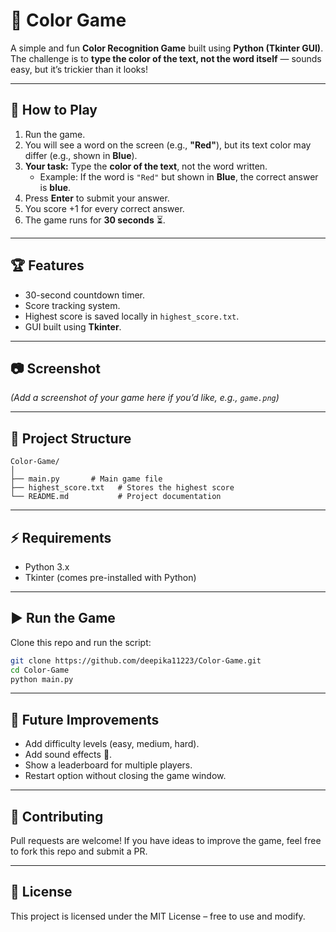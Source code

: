 # 🎨 Color Game  

A simple and fun **Color Recognition Game** built using **Python (Tkinter GUI)**.  
The challenge is to **type the color of the text, not the word itself** — sounds easy, but it’s trickier than it looks!  

---

## 🚀 How to Play  
1. Run the game.  
2. You will see a word on the screen (e.g., **"Red"**), but its text color may differ (e.g., shown in **Blue**).  
3. **Your task:** Type the **color of the text**, not the word written.  
   - Example: If the word is `"Red"` but shown in **Blue**, the correct answer is **blue**.  
4. Press **Enter** to submit your answer.  
5. You score +1 for every correct answer.  
6. The game runs for **30 seconds** ⏳.  

---

## 🏆 Features  
- 30-second countdown timer.  
- Score tracking system.  
- Highest score is saved locally in `highest_score.txt`.  
- GUI built using **Tkinter**.  

---

## 📷 Screenshot  
*(Add a screenshot of your game here if you’d like, e.g., `game.png`)*  

---

## 📂 Project Structure  
```
Color-Game/
│
├── main.py       # Main game file
├── highest_score.txt   # Stores the highest score
└── README.md           # Project documentation
```

---

## ⚡ Requirements  
- Python 3.x  
- Tkinter (comes pre-installed with Python)  

---

## ▶️ Run the Game  
Clone this repo and run the script:  

```bash
git clone https://github.com/deepika11223/Color-Game.git
cd Color-Game
python main.py
```

---

## 📝 Future Improvements  
- Add difficulty levels (easy, medium, hard).  
- Add sound effects 🎵.  
- Show a leaderboard for multiple players.  
- Restart option without closing the game window.  

---

## 🤝 Contributing  
Pull requests are welcome! If you have ideas to improve the game, feel free to fork this repo and submit a PR.  

---

## 📜 License  
This project is licensed under the MIT License – free to use and modify.  
